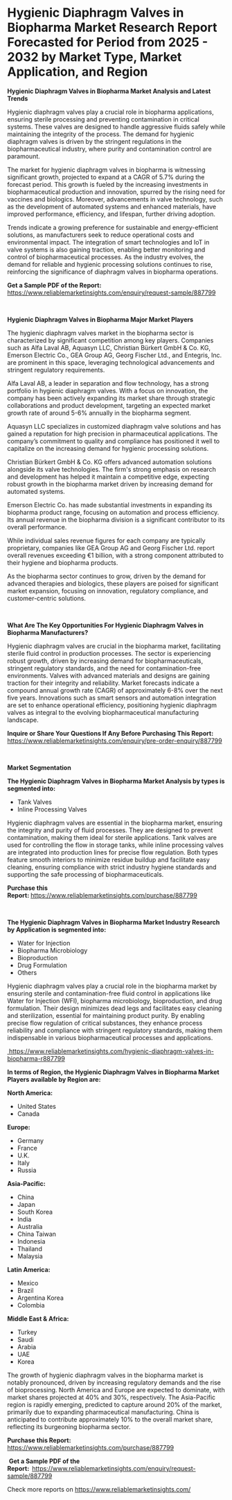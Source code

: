 <p><h1>Hygienic Diaphragm Valves in Biopharma Market Research Report Forecasted for Period from 2025 -  2032 by Market Type, Market Application, and Region</h1></p><p><strong>Hygienic Diaphragm Valves in Biopharma Market Analysis and Latest Trends</strong></p>
<p><p>Hygienic diaphragm valves play a crucial role in biopharma applications, ensuring sterile processing and preventing contamination in critical systems. These valves are designed to handle aggressive fluids safely while maintaining the integrity of the process. The demand for hygienic diaphragm valves is driven by the stringent regulations in the biopharmaceutical industry, where purity and contamination control are paramount.</p><p>The market for hygienic diaphragm valves in biopharma is witnessing significant growth, projected to expand at a CAGR of 5.7% during the forecast period. This growth is fueled by the increasing investments in biopharmaceutical production and innovation, spurred by the rising need for vaccines and biologics. Moreover, advancements in valve technology, such as the development of automated systems and enhanced materials, have improved performance, efficiency, and lifespan, further driving adoption. </p><p>Trends indicate a growing preference for sustainable and energy-efficient solutions, as manufacturers seek to reduce operational costs and environmental impact. The integration of smart technologies and IoT in valve systems is also gaining traction, enabling better monitoring and control of biopharmaceutical processes. As the industry evolves, the demand for reliable and hygienic processing solutions continues to rise, reinforcing the significance of diaphragm valves in biopharma operations.</p></p>
<p><strong>Get a Sample PDF of the Report:&nbsp;</strong> <a href="https://www.reliablemarketinsights.com/enquiry/request-sample/887799?utm_campaign=2285&utm_medium=2&utm_source=Github&utm_content=ia&utm_term=16022025&utm_id=hygienic-diaphragm-valves-in-biopharma">https://www.reliablemarketinsights.com/enquiry/request-sample/887799</a></p>
<p>&nbsp;</p>
<p><strong>Hygienic Diaphragm Valves in Biopharma Major Market Players</strong></p>
<p><p>The hygienic diaphragm valves market in the biopharma sector is characterized by significant competition among key players. Companies such as Alfa Laval AB, Aquasyn LLC, Christian Bürkert GmbH & Co. KG, Emerson Electric Co., GEA Group AG, Georg Fischer Ltd., and Entegris, Inc. are prominent in this space, leveraging technological advancements and stringent regulatory requirements.</p><p>Alfa Laval AB, a leader in separation and flow technology, has a strong portfolio in hygienic diaphragm valves. With a focus on innovation, the company has been actively expanding its market share through strategic collaborations and product development, targeting an expected market growth rate of around 5-6% annually in the biopharma segment.</p><p>Aquasyn LLC specializes in customized diaphragm valve solutions and has gained a reputation for high precision in pharmaceutical applications. The company’s commitment to quality and compliance has positioned it well to capitalize on the increasing demand for hygienic processing solutions.</p><p>Christian Bürkert GmbH & Co. KG offers advanced automation solutions alongside its valve technologies. The firm's strong emphasis on research and development has helped it maintain a competitive edge, expecting robust growth in the biopharma market driven by increasing demand for automated systems.</p><p>Emerson Electric Co. has made substantial investments in expanding its biopharma product range, focusing on automation and process efficiency. Its annual revenue in the biopharma division is a significant contributor to its overall performance.</p><p>While individual sales revenue figures for each company are typically proprietary, companies like GEA Group AG and Georg Fischer Ltd. report overall revenues exceeding €1 billion, with a strong component attributed to their hygiene and biopharma products.</p><p>As the biopharma sector continues to grow, driven by the demand for advanced therapies and biologics, these players are poised for significant market expansion, focusing on innovation, regulatory compliance, and customer-centric solutions.</p></p>
<p>&nbsp;</p>
<p><strong>What Are The Key Opportunities For Hygienic Diaphragm Valves in Biopharma Manufacturers?</strong></p>
<p><p>Hygienic diaphragm valves are crucial in the biopharma market, facilitating sterile fluid control in production processes. The sector is experiencing robust growth, driven by increasing demand for biopharmaceuticals, stringent regulatory standards, and the need for contamination-free environments. Valves with advanced materials and designs are gaining traction for their integrity and reliability. Market forecasts indicate a compound annual growth rate (CAGR) of approximately 6-8% over the next five years. Innovations such as smart sensors and automation integration are set to enhance operational efficiency, positioning hygienic diaphragm valves as integral to the evolving biopharmaceutical manufacturing landscape.</p></p>
<p><strong>Inquire or Share Your Questions If Any Before Purchasing This Report:</strong> <a href="https://www.reliablemarketinsights.com/enquiry/pre-order-enquiry/887799?utm_campaign=2285&utm_medium=2&utm_source=Github&utm_content=ia&utm_term=16022025&utm_id=hygienic-diaphragm-valves-in-biopharma">https://www.reliablemarketinsights.com/enquiry/pre-order-enquiry/887799</a></p>
<p>&nbsp;</p>
<p><strong>Market Segmentation</strong></p>
<p><strong>The Hygienic Diaphragm Valves in Biopharma Market Analysis by types is segmented into:</strong></p>
<p><ul><li>Tank Valves</li><li>Inline Processing Valves</li></ul></p>
<p><p>Hygienic diaphragm valves are essential in the biopharma market, ensuring the integrity and purity of fluid processes. They are designed to prevent contamination, making them ideal for sterile applications. Tank valves are used for controlling the flow in storage tanks, while inline processing valves are integrated into production lines for precise flow regulation. Both types feature smooth interiors to minimize residue buildup and facilitate easy cleaning, ensuring compliance with strict industry hygiene standards and supporting the safe processing of biopharmaceuticals.</p></p>
<p><strong>Purchase this Report:&nbsp;</strong><a href="https://www.reliablemarketinsights.com/purchase/887799?utm_campaign=2285&utm_medium=2&utm_source=Github&utm_content=ia&utm_term=16022025&utm_id=hygienic-diaphragm-valves-in-biopharma">https://www.reliablemarketinsights.com/purchase/887799</a></p>
<p>&nbsp;</p>
<p><strong>The Hygienic Diaphragm Valves in Biopharma Market Industry Research by Application is segmented into:</strong></p>
<p><ul><li>Water for Injection</li><li>Biopharma Microbiology</li><li>Bioproduction</li><li>Drug Formulation</li><li>Others</li></ul></p>
<p><p>Hygienic diaphragm valves play a crucial role in the biopharma market by ensuring sterile and contamination-free fluid control in applications like Water for Injection (WFI), biopharma microbiology, bioproduction, and drug formulation. Their design minimizes dead legs and facilitates easy cleaning and sterilization, essential for maintaining product purity. By enabling precise flow regulation of critical substances, they enhance process reliability and compliance with stringent regulatory standards, making them indispensable in various biopharmaceutical processes and applications.</p></p>
<p><a href="https://www.reliablemarketinsights.com/hygienic-diaphragm-valves-in-biopharma-r887799?utm_campaign=2285&utm_medium=2&utm_source=Github&utm_content=ia&utm_term=16022025&utm_id=hygienic-diaphragm-valves-in-biopharma">&nbsp;https://www.reliablemarketinsights.com/hygienic-diaphragm-valves-in-biopharma-r887799</a></p>
<p><strong>In terms of Region, the Hygienic Diaphragm Valves in Biopharma Market Players available by Region are:</strong></p>
<p>
    <p> <strong> North America: </strong>
        <ul>
            <li>United States</li>
            <li>Canada</li>
        </ul>
        </p> 
    <p> <strong> Europe: </strong>
        <ul>
            <li>Germany</li>
            <li>France</li>
            <li>U.K.</li>
            <li>Italy</li>
            <li>Russia</li>
        </ul>
        </p> 
    <p> <strong> Asia-Pacific: </strong>
        <ul>
            <li>China</li>
            <li>Japan</li>
            <li>South Korea</li>
            <li>India</li>
            <li>Australia</li>
            <li>China Taiwan</li>
            <li>Indonesia</li>
            <li>Thailand</li>
            <li>Malaysia</li>
        </ul>
        </p> 
    <p> <strong> Latin America: </strong>
        <ul>
            <li>Mexico</li>
            <li>Brazil</li>
            <li>Argentina Korea</li>
            <li>Colombia</li>
        </ul>
        </p> 
    <p> <strong> Middle East & Africa: </strong>
        <ul>
            <li>Turkey</li>
            <li>Saudi</li>
            <li>Arabia</li>
            <li>UAE</li>
            <li>Korea</li>
        </ul>
    </p>
    </p>
<p><p>The growth of hygienic diaphragm valves in the biopharma market is notably pronounced, driven by increasing regulatory demands and the rise of bioprocessing. North America and Europe are expected to dominate, with market shares projected at 40% and 30%, respectively. The Asia-Pacific region is rapidly emerging, predicted to capture around 20% of the market, primarily due to expanding pharmaceutical manufacturing. China is anticipated to contribute approximately 10% to the overall market share, reflecting its burgeoning biopharma sector.</p></p>
<p><strong>Purchase this Report: </strong><a href="https://www.reliablemarketinsights.com/purchase/887799?utm_campaign=2285&utm_medium=2&utm_source=Github&utm_content=ia&utm_term=16022025&utm_id=hygienic-diaphragm-valves-in-biopharma">https://www.reliablemarketinsights.com/purchase/887799</a></p>
<p>&nbsp;<strong>Get a Sample PDF of the Report:&nbsp;&nbsp;</strong><a href="https://www.reliablemarketinsights.com/enquiry/request-sample/887799?utm_campaign=2285&utm_medium=2&utm_source=Github&utm_content=ia&utm_term=16022025&utm_id=hygienic-diaphragm-valves-in-biopharma">https://www.reliablemarketinsights.com/enquiry/request-sample/887799</a></p>
<p><strong></strong></p>
<p>Check more reports on <a href="https://www.reliablemarketinsights.com/?utm_campaign=2285&utm_medium=2&utm_source=Github&utm_content=ia&utm_term=16022025&utm_id=hygienic-diaphragm-valves-in-biopharma">https://www.reliablemarketinsights.com/</a></p>